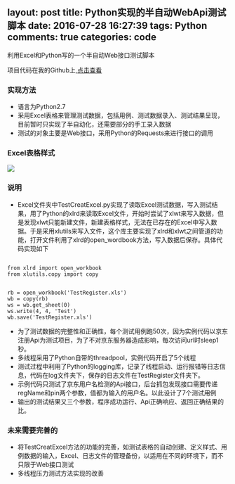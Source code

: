 layout: post
title: Python实现的半自动WebApi测试脚本
date: 2016-07-28 16:27:39
tags: Python
comments: true
categories: code
---
利用Excel和Python写的一个半自动Web接口测试脚本

项目代码在我的Github上,[点击查看](https://github.com/cheeseleng/TestJDRegisterApi)

### 实现方法

- 语言为Python2.7
- 采用Excel表格来管理测试数据，包括用例、测试数据录入、测试结果呈现，目前暂时只实现了半自动化，还需要部分的手工录入数据
- 测试的对象主要是Web接口，采用Python的Requests来进行接口的调用

### Excel表格样式

![](http://oayp1enl0.bkt.clouddn.com/TestWebApiExcel.jpg)


### 说明

- Excel文件夹中TestCreatExcel.py实现了读取Excel测试数据，写入测试结果，用了Python的xlrd来读取Excel文件，开始时尝试了xlwt来写入数据，但是发现xlwt只能新建文件，新建表格样式，无法在已存在的Excel中写入数据。于是采用xlutils来写入文件，这个库主要实现了xlrd和xlwt之间管道的功能，打开文件利用了xlrd的open_wordbook方法，写入数据后保存。具体代码实现如下

```

from xlrd import open_workbook
from xlutils.copy import copy


rb = open_workbook('TestRegister.xls')
wb = copy(rb)
ws = wb.get_sheet(0)
ws.write(4, 4, 'Test')
wb.save('TestRegister.xls')

```

- 为了测试数据的完整性和正确性，每个测试用例跑50次，因为实例代码以京东注册Api为测试项目，为了不对京东服务器造成影响，每次访问url时sleep1秒。
- 多线程采用了Python自带的threadpool，实例代码开启了5个线程
- 测试过程中利用了Python的logging库，记录了线程启动、运行报错等日志信息，代码在log文件夹下，保存的日志文件在TestRegister文件夹下。
- 示例代码只测试了京东用户名检测的Api接口，后台抓包发现接口需要传递regName和pin两个参数，值都为输入的用户名。以此设计了7个测试用例
- 输出的测试结果又三个参数，程序成功运行、Api正确响应、返回正确结果的比。

### 未来需要完善的

- 将TestCreatExcel方法的功能的完善，如测试表格的自动创建、定义样式、用例数据的输入，Excel、日志文件的管理备份，以适用在不同的环境下，而不只限于Web接口测试
- 多线程压力测试方法实现的改善
